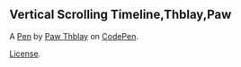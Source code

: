 Vertical Scrolling Timeline,Thblay,Paw
--------------------------------------


A [Pen](http://codepen.io/pawthblay123/pen/Kawxmp) by [Paw Thblay](http://codepen.io/pawthblay123) on [CodePen](http://codepen.io/).

[License](http://codepen.io/pawthblay123/pen/Kawxmp/license).